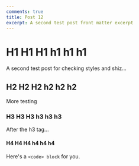 ```yaml
---
comments: true
title: Post 12
excerpt: A second test post front matter excerpt
---
```


# H1 H1 H1 h1 h1 h1

A second test post for checking styles and shiz...

## H2 H2 H2 h2 h2 h2

More testing

### H3 H3 H3 h3 h3 h3

After the h3 tag...

#### H4 H4 H4 h4 h4 h4

Here's a `<code> block` for you.
